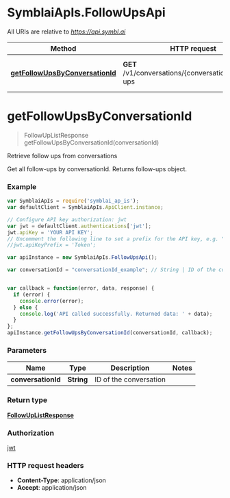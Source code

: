 # SymblaiApIs.FollowUpsApi

All URIs are relative to *https://api.symbl.ai*

Method | HTTP request | Description
------------- | ------------- | -------------
[**getFollowUpsByConversationId**](FollowUpsApi.md#getFollowUpsByConversationId) | **GET** /v1/conversations/{conversationId}/follow-ups | Retrieve follow ups from conversations


<a name="getFollowUpsByConversationId"></a>
# **getFollowUpsByConversationId**
> FollowUpListResponse getFollowUpsByConversationId(conversationId)

Retrieve follow ups from conversations

Get all follow-ups by conversationId. Returns follow-ups object.

### Example
```javascript
var SymblaiApIs = require('symblai_ap_is');
var defaultClient = SymblaiApIs.ApiClient.instance;

// Configure API key authorization: jwt
var jwt = defaultClient.authentications['jwt'];
jwt.apiKey = 'YOUR API KEY';
// Uncomment the following line to set a prefix for the API key, e.g. "Token" (defaults to null)
//jwt.apiKeyPrefix = 'Token';

var apiInstance = new SymblaiApIs.FollowUpsApi();

var conversationId = "conversationId_example"; // String | ID of the conversation


var callback = function(error, data, response) {
  if (error) {
    console.error(error);
  } else {
    console.log('API called successfully. Returned data: ' + data);
  }
};
apiInstance.getFollowUpsByConversationId(conversationId, callback);
```

### Parameters

Name | Type | Description  | Notes
------------- | ------------- | ------------- | -------------
 **conversationId** | **String**| ID of the conversation | 

### Return type

[**FollowUpListResponse**](FollowUpListResponse.md)

### Authorization

[jwt](../README.md#jwt)

### HTTP request headers

 - **Content-Type**: application/json
 - **Accept**: application/json

